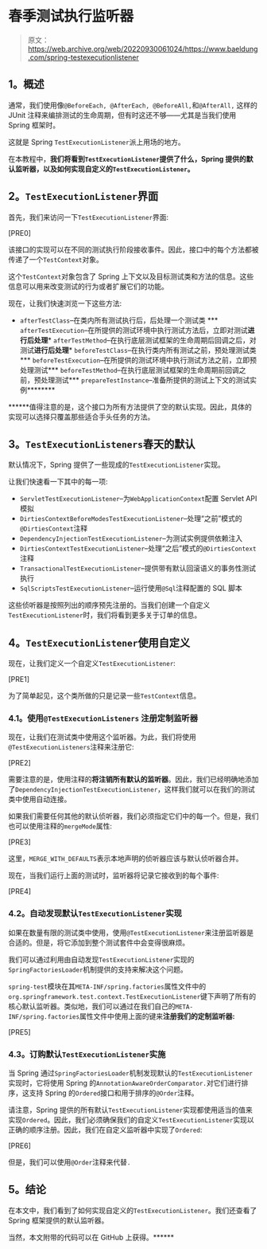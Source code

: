 # 春季测试执行监听器

> 原文：<https://web.archive.org/web/20220930061024/https://www.baeldung.com/spring-testexecutionlistener>

## **1。概述**

通常，我们使用像`@BeforeEach, @AfterEach, @BeforeAll,`和`@AfterAll,` 这样的 JUnit 注释来编排测试的生命周期，但有时这还不够——尤其是当我们使用 Spring 框架时。

这就是 Spring `TestExecutionListener`派上用场的地方。

在本教程中，**我们将看到`TestExecutionListener`提供了什么，Spring 提供的默认监听器，以及如何实现自定义的`TestExecutionListener`。**

## **2。`TestExecutionListener`界面**

首先，我们来访问一下`TestExecutionListener`界面:

[PRE0]

该接口的实现可以在不同的测试执行阶段接收事件。因此，接口中的每个方法都被传递了一个`TestContext`对象。

这个`TestContext`对象包含了 Spring 上下文以及目标测试类和方法的信息。这些信息可以用来改变测试的行为或者扩展它们的功能。

现在，让我们快速浏览一下这些方法:

*   `afterTestClass`–在类内所有测试执行后，后处理一个测试类
***   `afterTestExecution`–在所提供的测试环境中执行测试方法后，立即对测试**进行后处理***   `afterTestMethod`–在执行底层测试框架的生命周期后回调之后，对测试**进行后处理***   `beforeTestClass`–在执行类内所有测试之前，预处理测试类***   `beforeTestExecution`–在所提供的测试环境中执行测试方法之前，立即预处理测试***   `beforeTestMethod`–在执行底层测试框架的生命周期前回调之前，预处理测试***   `prepareTestInstance`–准备所提供的测试上下文的测试实例********

 ******值得注意的是，这个接口为所有方法提供了空的默认实现。因此，具体的实现可以选择只覆盖那些适合手头任务的方法。

## **3。`TestExecutionListeners`春天的默认**

默认情况下，Spring 提供了一些现成的`TestExecutionListener`实现。

让我们快速看一下其中的每一项:

*   `ServletTestExecutionListener`–为`WebApplicationContext`配置 Servlet API 模拟
*   `DirtiesContextBeforeModesTestExecutionListener`–处理“之前”模式的`@DirtiesContext`注释
*   `DependencyInjectionTestExecutionListener`–为测试实例提供依赖注入
*   `DirtiesContextTestExecutionListener`–处理“之后”模式的`@DirtiesContext`注释
*   `TransactionalTestExecutionListener`–提供带有默认回滚语义的事务性测试执行
*   `SqlScriptsTestExecutionListener`–运行使用`@Sql`注释配置的 SQL 脚本

这些侦听器是按照列出的顺序预先注册的。当我们创建一个自定义`TestExecutionListener`时，我们将看到更多关于订单的信息。

## **4。`TestExecutionListener`使用自定义**

现在，让我们定义一个自定义`TestExecutionListener`:

[PRE1]

为了简单起见，这个类所做的只是记录一些`TestContext`信息。

### **4.1。使用`@TestExecutionListeners`** 注册定制监听器

现在，让我们在测试类中使用这个监听器。为此，我们将使用`@TestExecutionListeners`注释来注册它:

[PRE2]

需要注意的是，使用注释的**将注销所有默认的监听器**。因此，我们已经明确地添加了`DependencyInjectionTestExecutionListener`，这样我们就可以在我们的测试类中使用自动连接。

如果我们需要任何其他的默认侦听器，我们必须指定它们中的每一个。但是，我们也可以使用注释的`mergeMode`属性:

[PRE3]

这里，`MERGE_WITH_DEFAULTS`表示本地声明的侦听器应该与默认侦听器合并。

现在，当我们运行上面的测试时，监听器将记录它接收到的每个事件:

[PRE4]

### **4.2。自动发现默认`TestExecutionListener`实现**

如果在数量有限的测试类中使用，使用`@TestExecutionListener`来注册监听器是合适的。但是，将它添加到整个测试套件中会变得很麻烦。

我们可以通过利用由自动发现`TestExecutionListener`实现的`SpringFactoriesLoader`机制提供的支持来解决这个问题。

`spring-test`模块在其`META-INF/spring.factories`属性文件中的`org.springframework.test.context.TestExecutionListener`键下声明了所有的核心默认监听器。类似地，我们可以通过在我们自己的`META-INF/spring.factories`属性文件中使用上面的键来**注册我们的定制监听器:**

[PRE5]

### **4.3。订购默认`TestExecutionListener`实施**

当 Spring 通过`SpringFactoriesLoader`机制发现默认的`TestExecutionListener`实现时，它将使用 Spring 的`AnnotationAwareOrderComparator.`对它们进行排序，这支持 Spring 的`Ordered`接口和用于排序的`@Order`注释。

请注意，Spring 提供的所有默认`TestExecutionListener`实现都使用适当的值来实现`Ordered`。因此，我们必须确保我们的自定义`TestExecutionListener`实现以正确的顺序注册。因此，我们在自定义监听器中实现了`Ordered`:

[PRE6]

但是，我们可以使用`@Order`注释来代替`.`

## **5。结论**

在本文中，我们看到了如何实现自定义的`TestExecutionListener`。我们还查看了 Spring 框架提供的默认监听器。

当然，本文附带的代码可以在 GitHub 上获得。******